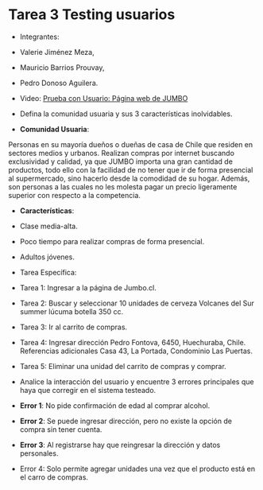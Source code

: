 # Tarea 3 Testing usuarios
- Integrantes: 


- Valerie Jiménez Meza,
- Mauricio Barrios Prouvay,
- Pedro Donoso Aguilera.

- Video:  [Prueba con Usuario: Página web de JUMBO](https://youtu.be/pJOuNWNKNu4 )

- Defina la comunidad usuaria y sus 3 características inolvidables.


- **Comunidad Usuaria**: 

Personas en su mayoría dueños o dueñas de casa de Chile que residen en sectores medios y urbanos. Realizan compras por internet buscando exclusividad y calidad, ya que JUMBO importa una gran cantidad de productos, todo ello con la facilidad de no tener que ir de forma presencial al supermercado, sino hacerlo desde la comodidad de su hogar. Además, son personas a las cuales no les molesta pagar un precio ligeramente superior con respecto a la competencia.

- **Características**: 


- Clase media-alta.
- Poco tiempo para realizar compras de forma presencial.
- Adultos jóvenes.

- Tarea Específica:


- Tarea 1: Ingresar a la página de Jumbo.cl.
- Tarea 2: Buscar y seleccionar 10 unidades de cerveza Volcanes del Sur summer lúcuma botella 350 cc.
- Tarea 3: Ir al carrito de compras.
- Tarea 4: Ingresar dirección Pedro Fontova, 6450, Huechuraba, Chile. Referencias adicionales Casa 43, La Portada, Condominio Las Puertas. 
- Tarea 5: Eliminar una unidad del carrito de compras y comprar.

- Analice la interacción del usuario y encuentre 3 errores principales que haya que corregir en el sistema testeado.


- **Error 1**: No pide confirmación de edad al comprar alcohol.
- **Error 2**: Se puede ingresar dirección, pero no existe la opción de compra sin tener cuenta.
- **Error 3**: Al registrarse hay que reingresar la dirección y datos personales.
- Error 4: Solo permite agregar unidades una vez que el producto está en el carro de compras.